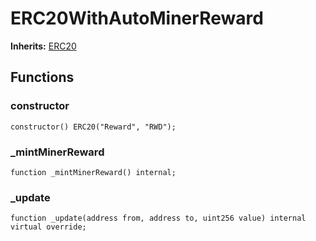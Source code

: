 # ERC20WithAutoMinerReward
**Inherits:**
[ERC20](/lib/solady/ext/wake/weird/Bytes32Metadata.sol/contract.ERC20.md)


## Functions
### constructor


```solidity
constructor() ERC20("Reward", "RWD");
```

### _mintMinerReward


```solidity
function _mintMinerReward() internal;
```

### _update


```solidity
function _update(address from, address to, uint256 value) internal virtual override;
```


